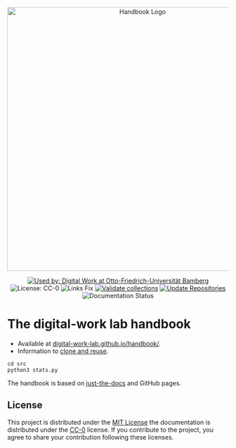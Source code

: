 <p align="center">
    <img alt="Handbook Logo" src="https://raw.githubusercontent.com/digital-work-lab/handbook/main/assets/images/digital-work-lab.png" width="600px">
</p>

<div align="center">

[![Used by: Digital Work at Otto-Friedrich-Universität Bamberg](https://img.shields.io/badge/Used%20by-%20Digital%20Work%20(Otto--Friedrich--Universit%C3%A4t%20Bamberg)-blue)](https://digital-work-lab.github.io/handbook/)
![License: CC-0](https://img.shields.io/badge/License-CC--0-green.svg)
![Links Fix](https://github.com/digital-work-lab/handbook/actions/workflows/links_fix.yml/badge.svg)
[![Validate collections](https://github.com/digital-work-lab/handbook/actions/workflows/validate_collections.yml/badge.svg)](https://github.com/digital-work-lab/handbook/actions/workflows/validate_collections.yml)
[![Update Repositories](https://github.com/digital-work-lab/handbook/actions/workflows/update_repositories.yaml/badge.svg)](https://github.com/digital-work-lab/handbook/actions/workflows/update_repositories.yaml)
![Documentation Status](https://img.shields.io/github/actions/workflow/status/digital-work-lab/handbook/pages.yml?label=documentation)

</div>

# The digital-work lab handbook

- Available at [digital-work-lab.github.io/handbook/](https://digital-work-lab.github.io/handbook/).
- Information to [clone and reuse](https://digital-work-lab.github.io/handbook/docs/10-lab/10_processes/10.10.handbook.html#how-to-copy-the-handbook).

```
cd src
python3 stats.py
```

The handbook is based on [just-the-docs](https://github.com/just-the-docs/just-the-docs) and GitHub pages.

## License

This project is distributed under the [MIT License](LICENSE) the documentation is distributed under the [CC-0](https://creativecommons.org/publicdomain/zero/1.0/) license.
If you contribute to the project, you agree to share your contribution following these licenses.
